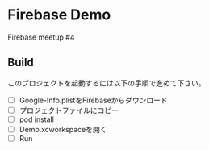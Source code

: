 # Firebase Demo
Firebase meetup #4 

## Build

このプロジェクトを起動するには以下の手順で進めて下さい。

- [ ] Google-Info.plistをFirebaseからダウンロード
- [ ] プロジェクトファイルにコピー
- [ ] pod install
- [ ] Demo.xcworkspaceを開く
- [ ] Run
